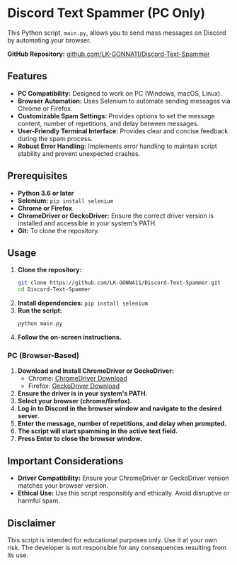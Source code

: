 # Discord Text Spammer (PC Only)

This Python script, `main.py`, allows you to send mass messages on Discord by automating your browser.

**GitHub Repository:** [github.com/LK-GONNA11/Discord-Text-Spammer](https://github.com/LK-GONNA11/Discord-Text-Spammer.git)

## Features

-   **PC Compatibility:** Designed to work on PC (Windows, macOS, Linux).
-   **Browser Automation:** Uses Selenium to automate sending messages via Chrome or Firefox.
-   **Customizable Spam Settings:** Provides options to set the message content, number of repetitions, and delay between messages.
-   **User-Friendly Terminal Interface:** Provides clear and concise feedback during the spam process.
-   **Robust Error Handling:** Implements error handling to maintain script stability and prevent unexpected crashes.

## Prerequisites

-   **Python 3.6 or later**
-   **Selenium:** `pip install selenium`
-   **Chrome or Firefox**
-   **ChromeDriver or GeckoDriver:** Ensure the correct driver version is installed and accessible in your system's PATH.
-   **Git:** To clone the repository.

## Usage

1.  **Clone the repository:**
    ```bash
    git clone https://github.com/LK-GONNA11/Discord-Text-Spammer.git
    cd Discord-Text-Spammer
    ```
2.  **Install dependencies:** `pip install selenium`
3.  **Run the script:**
    ```bash
    python main.py
    ```
4.  **Follow the on-screen instructions.**

### PC (Browser-Based)

1.  **Download and Install ChromeDriver or GeckoDriver:**
    -   Chrome: [ChromeDriver Download](https://chromedriver.chromium.org/downloads)
    -   Firefox: [GeckoDriver Download](https://github.com/mozilla/geckodriver/releases)
2.  **Ensure the driver is in your system's PATH.**
3.  **Select your browser (chrome/firefox).**
4.  **Log in to Discord in the browser window and navigate to the desired server.**
5.  **Enter the message, number of repetitions, and delay when prompted.**
6.  **The script will start spamming in the active text field.**
7.  **Press Enter to close the browser window.**

## Important Considerations

-   **Driver Compatibility:** Ensure your ChromeDriver or GeckoDriver version matches your browser version.
-   **Ethical Use:** Use this script responsibly and ethically. Avoid disruptive or harmful spam.

## Disclaimer

This script is intended for educational purposes only. Use it at your own risk.
The developer is not responsible for any consequences resulting from its use.
